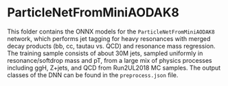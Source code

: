 # ParticleNetFromMiniAODAK8

This folder contains the ONNX models for the `ParticleNetFromMiniAODAK8` network, which performs jet tagging for heavy resonances with merged decay products
(bb, cc, tautau vs. QCD) and resonance mass regression. The training sample consists of about 30M jets, sampled uniformly in resonance/softdrop mass and pT,
from a large mix of physics processes including ggH, Z+jets, and QCD from Run2UL2018 MC samples. The output classes of the DNN can be found in the `preprocess.json` file.
